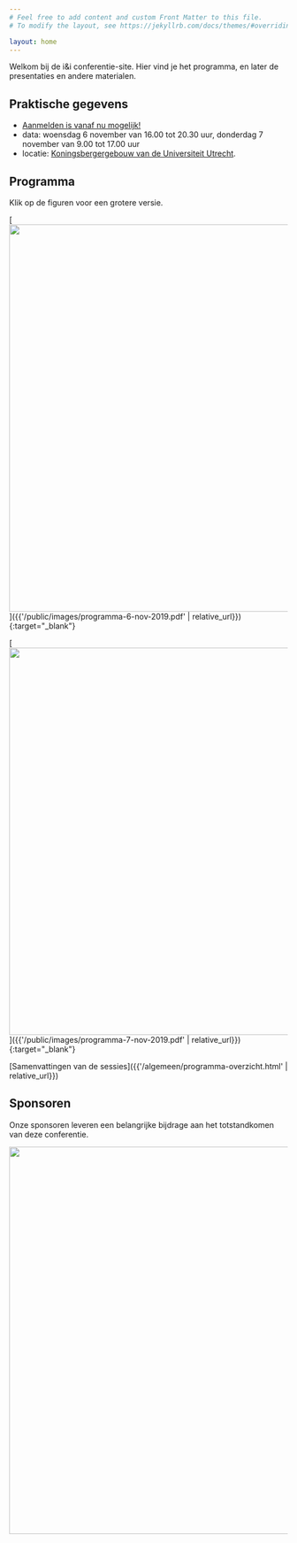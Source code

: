 ```yaml
---
# Feel free to add content and custom Front Matter to this file.
# To modify the layout, see https://jekyllrb.com/docs/themes/#overriding-theme-defaults

layout: home
---
```


Welkom bij de i&i conferentie-site.
Hier vind je het programma, en later de presentaties en andere materialen.

## Praktische gegevens

* [Aanmelden is vanaf nu mogelijk!](https://www.smink-registratie.nl/ieni/)
* data: woensdag 6 november van 16.00 tot 20.30 uur, donderdag 7 november van 9.00 tot 17.00 uur
* locatie: [Koningsbergergebouw van de Universiteit Utrecht](https://goo.gl/maps/7CdkZcuYwsL2).

## Programma

Klik op de figuren voor een grotere versie.

[<img src="{{'/public/images/programma-6-nov-2019.png' | relative_url}}" width="700">]({{'/public/images/programma-6-nov-2019.pdf' | relative_url}}){:target="_blank"}

[<img src="{{'/public/images/programma-7-nov-2019.png' | relative_url}}" width="700">]({{'/public/images/programma-7-nov-2019.pdf' | relative_url}}){:target="_blank"}

[Samenvattingen van de sessies]({{'/algemeen/programma-overzicht.html' | relative_url}})

## Sponsoren

Onze sponsoren leveren een belangrijke bijdrage aan het totstandkomen van deze conferentie.

<img src="{{'/public/images/sponsoren-2019-a.jpg' | relative_url}}" width="700">
